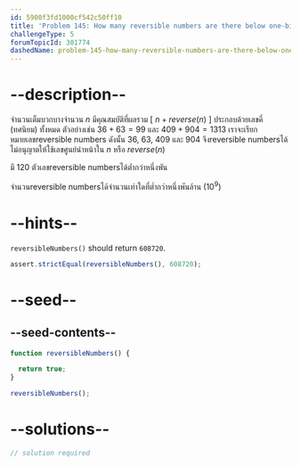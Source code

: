```yaml
---
id: 5900f3fd1000cf542c50ff10
title: 'Problem 145: How many reversible numbers are there below one-billion?'
challengeType: 5
forumTopicId: 301774
dashedName: problem-145-how-many-reversible-numbers-are-there-below-one-billion
---
```


# --description--

จำนวนเต็มบวกบางจำนวน $n$ มีคุณสมบัติที่ผลรวม [ $n + reverse(n)$ ] ประกอบด้วยเลขคี่ (ทศนิยม) ทั้งหมด ตัวอย่างเช่น $36 + 63 = 99$ และ $409 + 904 = 1313$ เราจะเรียกหมายเลขreversible numbers ดังนั้น 36, 63, 409 และ 904 จึงreversible numbersได้ ไม่อนุญาตให้ใช้เลขศูนย์นำหน้าใน $n$ หรือ $reverse(n)$

มี 120 ตัวเลขreversible numbersได้ต่ำกว่าหนึ่งพัน

จำนวนreversible numbersได้จำนวนเท่าใดที่ต่ำกว่าหนึ่งพันล้าน (${10}^9$)

# --hints--

`reversibleNumbers()` should return `608720`.

```js
assert.strictEqual(reversibleNumbers(), 608720);
```

# --seed--

## --seed-contents--

```js
function reversibleNumbers() {

  return true;
}

reversibleNumbers();
```

# --solutions--

```js
// solution required
```
